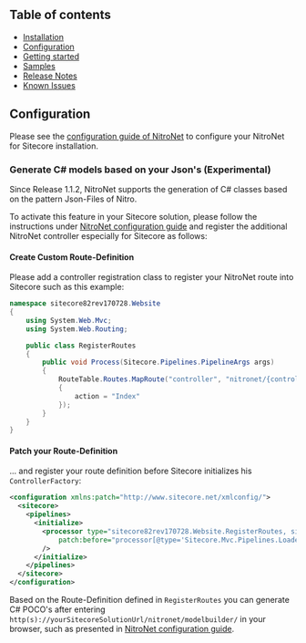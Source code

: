 ## Table of contents
- [Installation](installation.md)
- [Configuration](configuration.md)
- [Getting started](getting-started.md)
- [Samples](samples.md)
- [Release Notes](https://github.com/namics/NitroNetSitecore/releases)
- [Known Issues](known-issues.md)

## Configuration

Please see the [configuration guide of NitroNet](https://github.com/namics/NitroNet/blob/master/docs/configuration.md) to configure your NitroNet for Sitecore installation.

### Generate C# models based on your Json's (Experimental)

Since Release 1.1.2, NitroNet supports the generation of C# classes based on the pattern Json-Files of Nitro.

To activate this feature in your Sitecore solution, please follow the instructions under [NitroNet configuration guide](https://github.com/namics/NitroNet/blob/master/docs/configuration.md) and register the additional NitroNet controller especially for Sitecore as follows:

#### Create Custom Route-Definition
Please add a controller registration class to register your NitroNet route into Sitecore such as this example:

```csharp
namespace sitecore82rev170728.Website
{
    using System.Web.Mvc;
    using System.Web.Routing;

    public class RegisterRoutes
    {
        public void Process(Sitecore.Pipelines.PipelineArgs args)
        {
            RouteTable.Routes.MapRoute("controller", "nitronet/{controller}/{action}", new
            {
                action = "Index"
            });
        }
    }
}
```
#### Patch your Route-Definition
... and register your route definition before Sitecore initializes his `ControllerFactory`:

```xml
<configuration xmlns:patch="http://www.sitecore.net/xmlconfig/">
  <sitecore>
    <pipelines>
      <initialize>
        <processor type="sitecore82rev170728.Website.RegisterRoutes, sitecore82rev170728.Website" 
            patch:before="processor[@type='Sitecore.Mvc.Pipelines.Loader.InitializeControllerFactory, Sitecore.Mvc']" 
        />
      </initialize>
    </pipelines>
  </sitecore>
</configuration>
```

Based on the Route-Definition defined in `RegisterRoutes` you can generate C# POCO's after entering `http(s)://yourSitecoreSolutionUrl/nitronet/modelbuilder/` in your browser, such as presented in [NitroNet configuration guide](https://github.com/namics/NitroNet/blob/master/docs/configuration.md).
